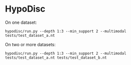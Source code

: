 # HypoDisc

On one dataset:

    hypodisc/run.py --depth 1:3 --min_support 2 --multimodal tests/test_dataset_a.nt
    
On two or more datasets:

    hypodisc/run.py --depth 1:3 --min_support 2 --multimodal tests/test_dataset_a.nt tests/test_dataset_b.nt
